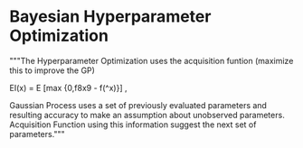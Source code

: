 # Bayesian Hyperparameter Optimization

"""The Hyperparameter Optimization uses the acquisition funtion
(maximize this to improve the GP)

EI(x) = E [max {0,f8x9 - f(^x)}] ,

 Gaussian Process uses a set of previously evaluated parameters and resulting accuracy to make 
 an assumption about unobserved parameters. Acquisition Function using this information suggest 
 the next set of parameters."""


